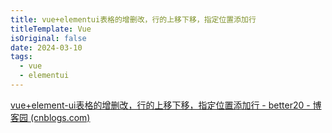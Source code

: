 ```yaml
---
title: vue+elementui表格的增删改，行的上移下移，指定位置添加行
titleTemplate: Vue
isOriginal: false
date: 2024-03-10
tags:
  - vue
  - elementui
---
```


[vue+element-ui表格的增删改，行的上移下移，指定位置添加行 - better20 - 博客园 (cnblogs.com)](https://www.cnblogs.com/songxueqing/p/11643177.html)